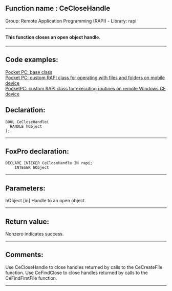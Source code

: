 
## Function name : CeCloseHandle
Group: Remote Application Programming (RAPI) - Library: rapi    
***  


#### This function closes an open object handle.
***  


## Code examples:
[Pocket PC: base class](../../samples/sample_440.md)  
[Pocket PC: custom RAPI class for operating with files and folders on mobile device](../../samples/sample_448.md)  
[PocketPC: custom RAPI class for executing routines on remote Windows CE device](../../samples/sample_466.md)  

## Declaration:
```foxpro  
BOOL CeCloseHandle(
  HANDLE hObject
);  
```  
***  


## FoxPro declaration:
```foxpro  
DECLARE INTEGER CeCloseHandle IN rapi;
	INTEGER hObject  
```  
***  


## Parameters:
hObject 
[in] Handle to an open object.   
***  


## Return value:
Nonzero indicates success.  
***  


## Comments:
Use CeCloseHandle to close handles returned by calls to the CeCreateFile function. Use CeFindClose to close handles returned by calls to the CeFindFirstFile function.  
  
***  

